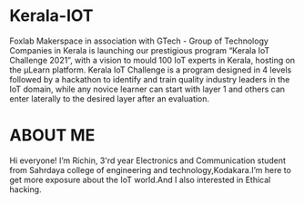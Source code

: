 # Kerala-IOT
Foxlab Makerspace in association with GTech - Group of Technology Companies in Kerala is launching our prestigious program “Kerala IoT Challenge 2021”, with a vision to mould 100 IoT experts in Kerala, hosting on the µLearn platform. Kerala IoT Challenge is a program designed in 4 levels followed by a hackathon to identify and train quality industry leaders in the IoT domain, while any novice learner can start with layer 1 and others can enter laterally to the desired layer after an evaluation.
# ABOUT ME
Hi everyone! I’m Richin, 3'rd year Electronics and Communication student from Sahrdaya college of engineering and technology,Kodakara.I’m here to get more exposure about the IoT world.And I also interested in Ethical hacking.
